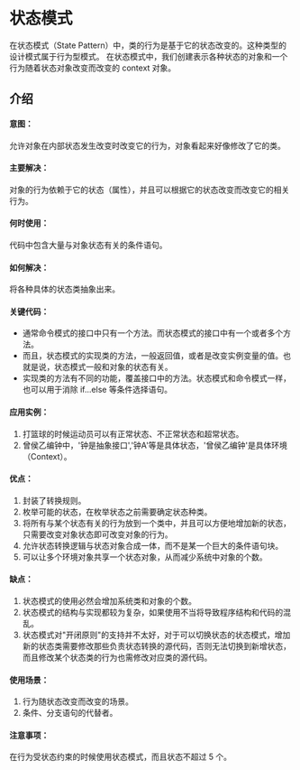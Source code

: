 # 状态模式
在状态模式（State Pattern）中，类的行为是基于它的状态改变的。这种类型的设计模式属于行为型模式。
在状态模式中，我们创建表示各种状态的对象和一个行为随着状态对象改变而改变的 context 对象。

## 介绍
#### 意图：
允许对象在内部状态发生改变时改变它的行为，对象看起来好像修改了它的类。

#### 主要解决：
对象的行为依赖于它的状态（属性），并且可以根据它的状态改变而改变它的相关行为。

#### 何时使用：
代码中包含大量与对象状态有关的条件语句。

#### 如何解决：
将各种具体的状态类抽象出来。

#### 关键代码：
- 通常命令模式的接口中只有一个方法。而状态模式的接口中有一个或者多个方法。
- 而且，状态模式的实现类的方法，一般返回值，或者是改变实例变量的值。也就是说，状态模式一般和对象的状态有关。
- 实现类的方法有不同的功能，覆盖接口中的方法。状态模式和命令模式一样，也可以用于消除 if...else 等条件选择语句。

#### 应用实例：
1. 打篮球的时候运动员可以有正常状态、不正常状态和超常状态。
2. 曾侯乙编钟中，'钟是抽象接口','钟A'等是具体状态，'曾侯乙编钟'是具体环境（Context）。

#### 优点：
1. 封装了转换规则。
2. 枚举可能的状态，在枚举状态之前需要确定状态种类。
3. 将所有与某个状态有关的行为放到一个类中，并且可以方便地增加新的状态，只需要改变对象状态即可改变对象的行为。
4. 允许状态转换逻辑与状态对象合成一体，而不是某一个巨大的条件语句块。
5. 可以让多个环境对象共享一个状态对象，从而减少系统中对象的个数。

#### 缺点：
1. 状态模式的使用必然会增加系统类和对象的个数。
2. 状态模式的结构与实现都较为复杂，如果使用不当将导致程序结构和代码的混乱。
3. 状态模式对"开闭原则"的支持并不太好，对于可以切换状态的状态模式，增加新的状态类需要修改那些负责状态转换的源代码，否则无法切换到新增状态，而且修改某个状态类的行为也需修改对应类的源代码。

#### 使用场景：
1. 行为随状态改变而改变的场景。
2. 条件、分支语句的代替者。

#### 注意事项：
在行为受状态约束的时候使用状态模式，而且状态不超过 5 个。
